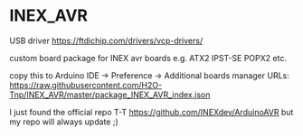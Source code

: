 # INEX_AVR

USB driver
https://ftdichip.com/drivers/vcp-drivers/

custom board package for INEX avr boards e.g. ATX2 IPST-SE POPX2 etc.

copy this to Arduino IDE
-> Preference -> Additional boards manager URLs:
https://raw.githubusercontent.com/H2O-Tnp/INEX_AVR/master/package_INEX_AVR_index.json



I just found the official repo T-T
https://github.com/INEXdev/ArduinoAVR
but my repo will always update ;)
